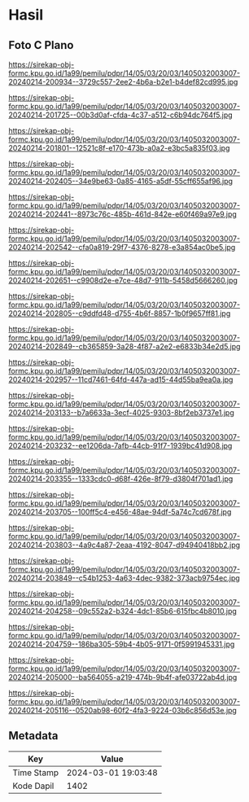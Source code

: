 # Hasil

## Foto C Plano

https://sirekap-obj-formc.kpu.go.id/1a99/pemilu/pdpr/14/05/03/20/03/1405032003007-20240214-200934--3729c557-2ee2-4b6a-b2e1-b4def82cd995.jpg

https://sirekap-obj-formc.kpu.go.id/1a99/pemilu/pdpr/14/05/03/20/03/1405032003007-20240214-201725--00b3d0af-cfda-4c37-a512-c6b94dc764f5.jpg

https://sirekap-obj-formc.kpu.go.id/1a99/pemilu/pdpr/14/05/03/20/03/1405032003007-20240214-201801--12521c8f-e170-473b-a0a2-e3bc5a835f03.jpg

https://sirekap-obj-formc.kpu.go.id/1a99/pemilu/pdpr/14/05/03/20/03/1405032003007-20240214-202405--34e9be63-0a85-4165-a5df-55cff655af96.jpg

https://sirekap-obj-formc.kpu.go.id/1a99/pemilu/pdpr/14/05/03/20/03/1405032003007-20240214-202441--8973c76c-485b-461d-842e-e60f469a97e9.jpg

https://sirekap-obj-formc.kpu.go.id/1a99/pemilu/pdpr/14/05/03/20/03/1405032003007-20240214-202542--cfa0a819-29f7-4376-8278-e3a854ac0be5.jpg

https://sirekap-obj-formc.kpu.go.id/1a99/pemilu/pdpr/14/05/03/20/03/1405032003007-20240214-202651--c9908d2e-e7ce-48d7-911b-5458d5666260.jpg

https://sirekap-obj-formc.kpu.go.id/1a99/pemilu/pdpr/14/05/03/20/03/1405032003007-20240214-202805--c9ddfd48-d755-4b6f-8857-1b0f9657ff81.jpg

https://sirekap-obj-formc.kpu.go.id/1a99/pemilu/pdpr/14/05/03/20/03/1405032003007-20240214-202849--cb365859-3a28-4f87-a2e2-e6833b34e2d5.jpg

https://sirekap-obj-formc.kpu.go.id/1a99/pemilu/pdpr/14/05/03/20/03/1405032003007-20240214-202957--11cd7461-64fd-447a-ad15-44d55ba9ea0a.jpg

https://sirekap-obj-formc.kpu.go.id/1a99/pemilu/pdpr/14/05/03/20/03/1405032003007-20240214-203133--b7a6633a-3ecf-4025-9303-8bf2eb3737e1.jpg

https://sirekap-obj-formc.kpu.go.id/1a99/pemilu/pdpr/14/05/03/20/03/1405032003007-20240214-203232--ee1206da-7afb-44cb-91f7-1939bc41d908.jpg

https://sirekap-obj-formc.kpu.go.id/1a99/pemilu/pdpr/14/05/03/20/03/1405032003007-20240214-203355--1333cdc0-d68f-426e-8f79-d3804f701ad1.jpg

https://sirekap-obj-formc.kpu.go.id/1a99/pemilu/pdpr/14/05/03/20/03/1405032003007-20240214-203705--100ff5c4-e456-48ae-94df-5a74c7cd678f.jpg

https://sirekap-obj-formc.kpu.go.id/1a99/pemilu/pdpr/14/05/03/20/03/1405032003007-20240214-203803--4a9c4a87-2eaa-4192-8047-d94940418bb2.jpg

https://sirekap-obj-formc.kpu.go.id/1a99/pemilu/pdpr/14/05/03/20/03/1405032003007-20240214-203849--c54b1253-4a63-4dec-9382-373acb9754ec.jpg

https://sirekap-obj-formc.kpu.go.id/1a99/pemilu/pdpr/14/05/03/20/03/1405032003007-20240214-204258--09c552a2-b324-4dc1-85b6-615fbc4b8010.jpg

https://sirekap-obj-formc.kpu.go.id/1a99/pemilu/pdpr/14/05/03/20/03/1405032003007-20240214-204759--186ba305-59b4-4b05-9171-0f5991945331.jpg

https://sirekap-obj-formc.kpu.go.id/1a99/pemilu/pdpr/14/05/03/20/03/1405032003007-20240214-205000--ba564055-a219-474b-9b4f-afe03722ab4d.jpg

https://sirekap-obj-formc.kpu.go.id/1a99/pemilu/pdpr/14/05/03/20/03/1405032003007-20240214-205116--0520ab98-60f2-4fa3-9224-03b6c856d53e.jpg


## Metadata

| Key        | Value               |
| ---------- | ------------------- |
| Time Stamp | 2024-03-01 19:03:48 |
| Kode Dapil | 1402                |



